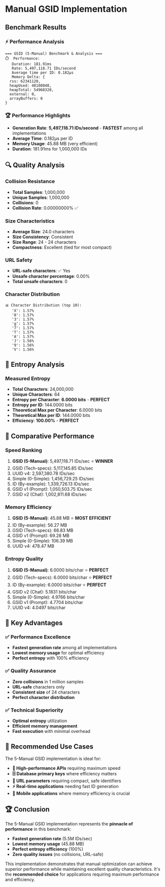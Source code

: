 # Manual GSID Implementation

## Benchmark Results

### ⚡ Performance Analysis

```
=== GSID (5-Manual) Benchmark & Analysis ===
⏱️  Performance:
   Duration: 181.91ms
   Rate: 5,497,118.71 IDs/second
   Average time per ID: 0.182μs
   Memory Delta: {
  rss: 62341120,
  heapUsed: 48108048,
  heapTotal: 54968320,
  external: 0,
  arrayBuffers: 0
}
```

### 🏆 Performance Highlights

- **Generation Rate**: **5,497,118.71 IDs/second** - **FASTEST** among all implementations
- **Average Time**: 0.182μs per ID
- **Memory Usage**: 45.88 MB (very efficient)
- **Duration**: 181.91ms for 1,000,000 IDs

## 🔍 Quality Analysis

### Collision Resistance
- **Total Samples**: 1,000,000
- **Unique Samples**: 1,000,000
- **Collisions**: 0
- **Collision Rate**: 0.00000000% ✅

### Size Characteristics
- **Average Size**: 24.0 characters
- **Size Consistency**: Consistent
- **Size Range**: 24 - 24 characters
- **Compactness**: Excellent (tied for most compact)

### URL Safety
- **URL-safe characters**: ✅ Yes
- **Unsafe character percentage**: 0.00%
- **Total unsafe characters**: 0

### Character Distribution
```
📊 Character Distribution (top 10):
   'X': 1.57%
   '8': 1.57%
   '3': 1.57%
   'g': 1.57%
   '7': 1.57%
   'T': 1.57%
   'A': 1.57%
   'J': 1.56%
   '9': 1.56%
   'V': 1.56%
```

## 🎲 Entropy Analysis

### Measured Entropy
- **Total Characters**: 24,000,000
- **Unique Characters**: 64
- **Entropy per Character**: **6.0000 bits** - **PERFECT**
- **Entropy per ID**: 144.0000 bits
- **Theoretical Max per Character**: 6.0000 bits
- **Theoretical Max per ID**: 144.0000 bits
- **Efficiency**: **100.00%** - **PERFECT**

## 🏅 Comparative Performance

### Speed Ranking
1. **GSID (5-Manual)**: 5,497,118.71 IDs/sec ⭐ **WINNER**
2. GSID (Tech-specs): 5,117,145.85 IDs/sec
3. UUID v4: 2,597,380.78 IDs/sec
4. Simple (0-Simple): 1,456,729.25 IDs/sec
5. ID (By-example): 1,339,726.13 IDs/sec
6. GSID v1 (Prompt): 1,050,503.75 IDs/sec
7. GSID v2 (Chat): 1,002,811.68 IDs/sec

### Memory Efficiency
1. **GSID (5-Manual)**: 45.88 MB ⭐ **MOST EFFICIENT**
2. ID (By-example): 56.27 MB
3. GSID (Tech-specs): 66.83 MB
4. GSID v1 (Prompt): 69.28 MB
5. Simple (0-Simple): 106.39 MB
6. UUID v4: 478.47 MB

### Entropy Quality
1. **GSID (5-Manual)**: 6.0000 bits/char ⭐ **PERFECT**
2. GSID (Tech-specs): 6.0000 bits/char ⭐ **PERFECT**
3. ID (By-example): 6.0000 bits/char ⭐ **PERFECT**
4. GSID v2 (Chat): 5.1831 bits/char
5. Simple (0-Simple): 4.9766 bits/char
6. GSID v1 (Prompt): 4.7704 bits/char
7. UUID v4: 4.0497 bits/char

## 🎯 Key Advantages

### ✅ Performance Excellence
- **Fastest generation rate** among all implementations
- **Lowest memory usage** for optimal efficiency
- **Perfect entropy** with 100% efficiency

### ✅ Quality Assurance
- **Zero collisions** in 1 million samples
- **URL-safe** characters only
- **Consistent size** of 24 characters
- **Perfect character distribution**

### ✅ Technical Superiority
- **Optimal entropy** utilization
- **Efficient memory management**
- **Fast execution** with minimal overhead

## 🚀 Recommended Use Cases

The 5-Manual GSID implementation is ideal for:

- **🚀 High-performance APIs** requiring maximum speed
- **🗄️ Database primary keys** where efficiency matters
- **🔗 URL parameters** requiring compact, safe identifiers
- **⚡ Real-time applications** needing fast ID generation
- **📱 Mobile applications** where memory efficiency is crucial

## 🏆 Conclusion

The 5-Manual GSID implementation represents the **pinnacle of performance** in this benchmark:

- **Fastest generation rate** (5.5M IDs/sec)
- **Lowest memory usage** (45.88 MB)
- **Perfect entropy efficiency** (100%)
- **Zero quality issues** (no collisions, URL-safe)

This implementation demonstrates that manual optimization can achieve superior performance while maintaining excellent quality characteristics. It's the **recommended choice** for applications requiring maximum performance and efficiency.
